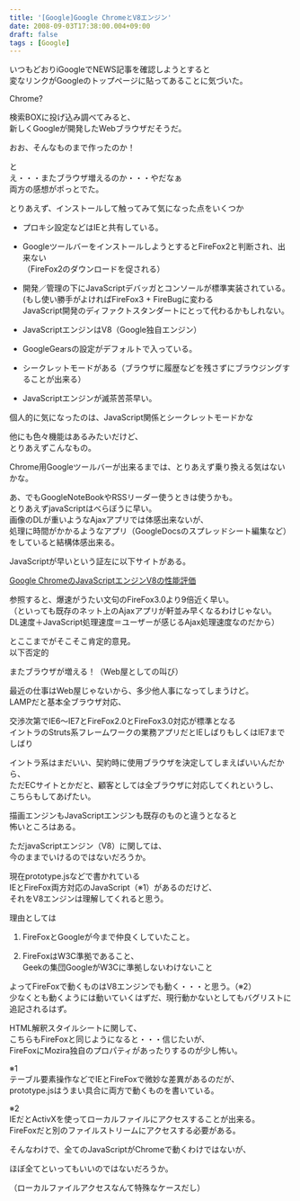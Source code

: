```yaml
---
title: '[Google]Google ChromeとV8エンジン'
date: 2008-09-03T17:38:00.004+09:00
draft: false
tags : [Google]
---
```


いつもどおりiGoogleでNEWS記事を確認しようとすると  
変なリンクがGoogleのトップページに貼ってあることに気づいた。  
  
Chrome?  
  
検索BOXに投げ込み調べてみると、  
新しくGoogleが開発したWebブラウザだそうだ。  
  
おお、そんなものまで作ったのか！

と  
え・・・またブラウザ増えるのか・・・やだなぁ  
両方の感想がポっとでた。  
  
とりあえず、インストールして触ってみて気になった点をいくつか  
  

*   プロキシ設定などはIEと共有している。  
    
*   GoogleツールバーをインストールしようとするとFireFox2と判断され、出来ない  
    （FireFox2のダウンロードを促される）
*   開発／管理の下にJavaScriptデバッガとコンソールが標準実装されている。  
    (もし使い勝手がよければFireFox3 + FireBugに変わる  
    JavaScript開発のディファクトスタンダートにとって代わるかもしれない。
*   JavaScriptエンジンはV8（Google独自エンジン）  
    
*   GoogleGearsの設定がデフォルトで入っている。  
    
*   シークレットモードがある（ブラウザに履歴などを残さずにブラウジングすることが出来る）  
    
*   JavaScriptエンジンが滅茶苦茶早い。  
    

  
個人的に気になったのは、JavaScript関係とシークレットモードかな  
  
他にも色々機能はあるみたいだけど、  
とりあえずこんなもの。  
  
Chrome用Googleツールバーが出来るまでは、とりあえず乗り換える気はないかな。  
  
あ、でもGoogleNoteBookやRSSリーダー使うときは使うかも。  
とりあえずjavaScriptはべらぼうに早い。  
画像のDLが重いようなAjaxアプリでは体感出来ないが、  
処理に時間がかかるようなアプリ（GoogleDocsのスプレッドシート編集など）をしていると結構体感出来る。  
  
JavaScriptが早いという証左に以下サイトがある。  
  

[Google ChromeのJavaScriptエンジンV8の性能評価](http://blog.katsuma.tv/2008/09/google_chrome_v8_benchmark.html)  
  
  
参照すると、爆速がうたい文句のFireFox3.0より9倍近く早い。  
（といっても既存のネット上のAjaxアプリが軒並み早くなるわけじゃない。  
DL速度＋JavaScript処理速度＝ユーザーが感じるAjax処理速度なのだから）  
  
とここまでがそこそこ肯定的意見。  
以下否定的  
  
またブラウザが増える！（Web屋としての叫び）  
  
最近の仕事はWeb屋じゃないから、多少他人事になってしまうけど。  
LAMPだと基本全ブラウザ対応、

交渉次第でIE6～IE7とFireFox2.0とFireFox3.0対応が標準となる  
イントラのStruts系フレームワークの業務アプリだとIEしばりもしくはIE7までしばり  
  
イントラ系はまだいい、契約時に使用ブラウザを決定してしまえばいいんだから、  
ただECサイトとかだと、顧客としては全ブラウザに対応してくれというし、  
こちらもしてあげたい。  
  
描画エンジンもJavaScriptエンジンも既存のものと違うとなると  
怖いところはある。  
  
ただjavaScriptエンジン（V8）に関しては、  
今のままでいけるのではないだろうか。  
  
現在prototype.jsなどで書かれている  
IEとFireFox両方対応のJavaScript（※1）があるのだけど、  
それをV8エンジンは理解してくれると思う。  
  
理由としては  

1.  FireFoxとGoogleが今まで仲良くしていたこと。  
    
2.  FireFoxはW3C準拠であること、  
    Geekの集団GoogleがW3Cに準拠しないわけないこと  
    

よってFireFoxで動くものはV8エンジンでも動く・・・と思う。（※2）  
少なくとも動くようには動いていくはずだ、現行動かないとしてもバグリストに追記されるはず。  
  
  
HTML解釈スタイルシートに関して、  
こちらもFireFoxと同じようになると・・・信じたいが、  
FireFoxにMozira独自のプロパティがあったりするのが少し怖い。  
  
  
  
※1  
テーブル要素操作などでIEとFireFoxで微妙な差異があるのだが、  
prototype.jsはうまい具合に両方で動くものを書いている。  
  
  
※2  
IEだとActivXを使ってローカルファイルにアクセスすることが出来る。  
FireFoxだと別のファイルストリームにアクセスする必要がある。

そんなわけで、全てのJavaScriptがChromeで動くわけではないが、

ほぼ全てといってもいいのではないだろうか。

（ローカルファイルアクセスなんて特殊なケースだし）